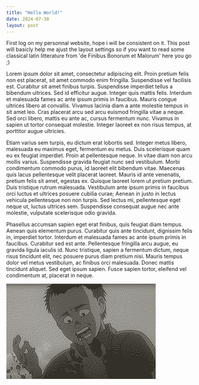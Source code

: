 ```yaml
---
title: "Hello World!"
date: 2024-07-30
layout: post
---
```

First log on my personnal website, hope i will be consistent on it. This post will basicly help me ajust the layout settings so if you want to read some classical latin litterature from 'de Finibus Bonorum et Malorum' here you go ;)

Lorem ipsum dolor sit amet, consectetur adipiscing elit. Proin pretium felis non est placerat, sit amet commodo enim fringilla. Suspendisse vel facilisis est. Curabitur sit amet finibus turpis. Suspendisse imperdiet tellus a bibendum ultrices. Sed id efficitur augue. Integer quis mattis felis. Interdum et malesuada fames ac ante ipsum primis in faucibus. Mauris congue ultrices libero at convallis. Vivamus lacinia diam a ante molestie tempus in sit amet leo. Cras placerat arcu sed arcu euismod fringilla vitae a neque. Sed orci libero, mattis eu ante ac, cursus fermentum nunc. Vivamus in sapien ut tortor consequat molestie. Integer laoreet ex non risus tempus, at porttitor augue ultricies.

Etiam varius sem turpis, eu dictum erat lobortis sed. Integer metus libero, malesuada eu maximus eget, fermentum eu metus. Duis scelerisque quam eu ex feugiat imperdiet. Proin at pellentesque neque. In vitae diam non arcu mollis varius. Suspendisse gravida feugiat nunc sed vestibulum. Morbi condimentum commodo purus, id laoreet elit bibendum vitae. Maecenas quis lacus pellentesque velit placerat laoreet. Mauris id ante venenatis, pretium felis sit amet, egestas ex. Quisque laoreet lorem ut pretium pretium. Duis tristique rutrum malesuada. Vestibulum ante ipsum primis in faucibus orci luctus et ultrices posuere cubilia curae; Aenean in justo in lectus vehicula pellentesque non non turpis. Sed lectus mi, pellentesque eget neque ut, luctus ultrices sem. Suspendisse consequat augue nec ante molestie, vulputate scelerisque odio gravida.

Phasellus accumsan sapien eget erat finibus, quis feugiat diam tempus. Aenean quis elementum purus. Curabitur quis ante tincidunt, dignissim felis in, imperdiet tortor. Interdum et malesuada fames ac ante ipsum primis in faucibus. Curabitur sed est ante. Pellentesque fringilla arcu augue, eu gravida ligula iaculis id. Nunc tristique, sapien a fermentum dictum, neque risus tincidunt elit, nec posuere purus diam pretium nisi. Mauris tempus dolor vel metus vestibulum, ac finibus orci malesuada. Donec mattis tincidunt aliquet. Sed eget ipsum sapien. Fusce sapien tortor, eleifend vel condimentum at, placerat in neque.

![tayheau](https://github.com/recalldude/recalldude.github.io/blob/main/_medias/ditherTetsuo.png?raw=true)



